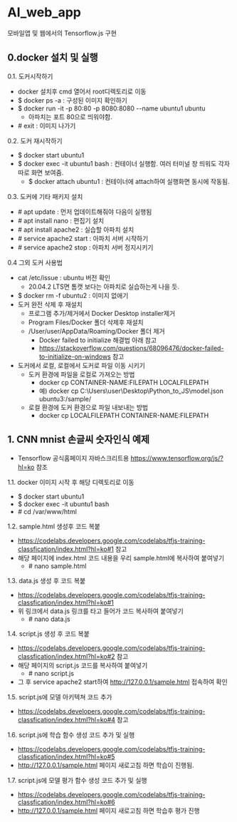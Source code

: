 # AI_web_app

모바일앱 및 웹에서의 Tensorflow.js 구현

## 0.docker 설치 및 실행

0.1. 도커시작하기
- docker 설치후 cmd 열어서 root디렉토리로 이동
- $ docker ps -a  : 구성된 이미지 확인하기
- $ docker run -it -p 80:80 -p 8080:8080 --name ubuntu1 ubuntu
  - 아파치는 포트 80으로 띄워야함.
- \# exit :  이미지 나가기

0.2. 도커 재시작하기
- $ docker start ubuntu1
- $ docker exec -it ubuntu1 bash : 컨테이너 실행함. 여러 터미널 창 띄워도 각자 따로 화면 보여줌.
  - $ docker attach ubuntu1 :  컨테이너에 attach하여 실행화면 동시에 작동됨.

0.3. 도커에 기타 패키지 설치
- \# apt update : 먼저 업데이트해줘야 다음이 실행됨
- \# apt install nano : 편집기 설치
- \# apt install apache2 : 실습할 아파치 설치
- \# service apache2 start  : 아파치 서버 시작하기
- \# service apache2 stop : 아파치 서버 정지시키기

0.4 그외 도커 사용법
- cat /etc/issue  :  ubuntu 버전 확인
  - 20.04.2 LTS면 톰캣 보다는 아파치로 실습하는게 나을 듯. 
- $ docker rm -f ubuntu2 :  이미지 없애기
- 도커 완전 삭제 후 재설치
  - 프로그램 추가/제거에서 Docker Desktop installer제거
  - Program Files/Docker 폴더 삭제후 재설치
  - /User/user/AppData/Roaming/Docker 폴더 제거
    - Docker failed to initialize 해결법 아래 참고
    - https://stackoverflow.com/questions/68096476/docker-failed-to-initialize-on-windows 참고
- 도커에서 로컬, 로컬에서 도커로 파일 이동 시키기
  - 도커 환경에 파일을 로컬로 가져오는 방법
    - docker cp CONTAINER-NAME:FILEPATH LOCALFILEPATH
    - 예) docker cp C:\Users\user\Desktop\Python_to_JS\model.json ubuntu3:/sample/
  - 로컬 환경에 도커 환경으로 파일 내보내는 방법
    - docker cp LOCALFILEPATH CONTAINER-NAME:FILEPATH


## 1. CNN mnist 손글씨 숫자인식 예제
- Tensorflow 공식홈페이지 자바스크리트용 https://www.tensorflow.org/js/?hl=ko 참조
  
1.1. docker 이미지 시작 후 해당 디렉토리로 이동
- $ docker start ubuntu1
- $ docker exec -it ubuntu1 bash
- \# cd /var/www/html

1.2. sample.html 생성후 코드 복붙
- https://codelabs.developers.google.com/codelabs/tfjs-training-classfication/index.html?hl=ko#1 참고
- 해당 페이지에 index.html 코드 내용을 우리 sample.html에 복사하여 붙여넣기
  - \# nano sample.html

1.3. data.js 생성 후 코드 복붙
- https://codelabs.developers.google.com/codelabs/tfjs-training-classfication/index.html?hl=ko#1 
- 위 링크에서 data.js 링크를 타고 들어가 코드 복사하여 붙여넣기
  - \# nano data.js 

1.4. script.js 생성 후 코드 복붙
- https://codelabs.developers.google.com/codelabs/tfjs-training-classfication/index.html?hl=ko#2 참고
- 해당 페이지의 script.js 코드를 복사하여 붙여넣기
  - \# nano script.js
- 그 후 service apache2 start하여 http://127.0.0.1/sample.html 접속하여 확인

1.5. script.js에 모델 아키텍쳐 코드 추가
- https://codelabs.developers.google.com/codelabs/tfjs-training-classfication/index.html?hl=ko#4 참고

1.6. script.js에 학습 함수 생성 코드 추가 및 실행
- https://codelabs.developers.google.com/codelabs/tfjs-training-classfication/index.html?hl=ko#5
- http://127.0.0.1/sample.html 페이지 새로고침 하면 학습이 진행됨.

1.7. script.js에 모델 평가 함수 생성 코드 추가 및 실행
- https://codelabs.developers.google.com/codelabs/tfjs-training-classfication/index.html?hl=ko#6
- http://127.0.0.1/sample.html 페이지 새로고침 하면 학습후 평가 진행
  

